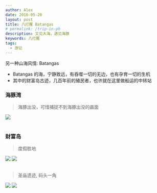 ```yaml
---
author: Alex
date: 2016-05-20
layout: post
title: 八打雁 Batangas
# permalink: /trip-in-ph
description: 又见大海，遇见海豚
keywords: 八打雁
tags: 
  - 游记
---
```


另一种山海风情: Batangas

- Batangas 的海，宁静致远，有吞噬一切的无边，也有孕育一切的生机
- 其中的财富岛古迹，几百年前的殖民者，也许就在这里做船运的中转站

### 海豚湾

<escape>
  <blockquote>海豚出没，可惜捕捉不到海豚出没的画面</blockquote>
  <div class="photoset-grid" data-layout="1">
    <img src="https://cdn.jsdelivr.net/gh/SANGET/gatsby-theme-elk@master/content/assets/images/trip/batangas/1.jpg">
  </div>
  <br />
</escape>

### 财富岛

<escape>
  <blockquote>度假胜地</blockquote>
  <div class="photoset-grid" data-layout="22">
    <img src="https://cdn.jsdelivr.net/gh/SANGET/gatsby-theme-elk@master/content/assets/images/trip/batangas/2.jpg">
    <img src="https://cdn.jsdelivr.net/gh/SANGET/gatsby-theme-elk@master/content/assets/images/trip/batangas/5.jpg">
  </div>
  <br />
</escape>

<escape>
  <blockquote>圣庙遗迹, 码头一角</blockquote>
  <div class="photoset-grid" data-layout="22">
    <img src="https://cdn.jsdelivr.net/gh/SANGET/gatsby-theme-elk@master/content/assets/images/trip/batangas/4.jpg">
    <img src="https://cdn.jsdelivr.net/gh/SANGET/gatsby-theme-elk@master/content/assets/images/trip/batangas/3.jpg">
    <br />
  </div>
</escape>
